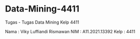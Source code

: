 # Data-Mining-4411
Tugas - Tugas Data Mining Kelp 4411

Nama : Viky Luffiandi Rismawan
NIM  : A11.2021.13392
Kelp : 4411

